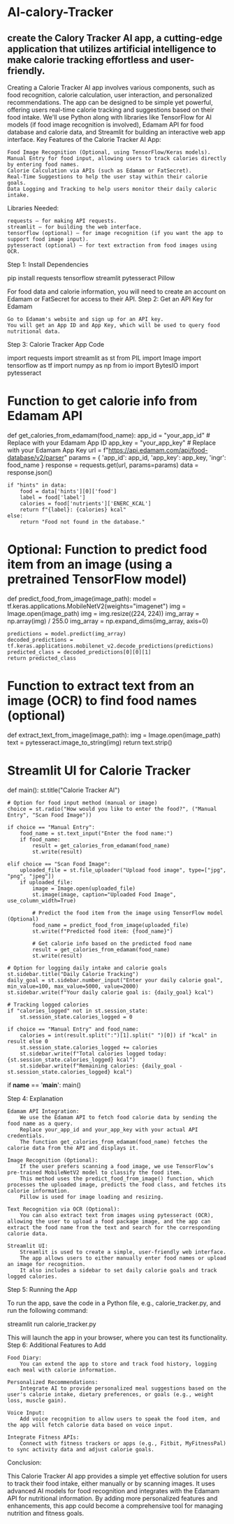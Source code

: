 # AI-calory-Tracker
create the Calory Tracker AI app, a cutting-edge application that utilizes artificial intelligence to make calorie tracking effortless and user-friendly.
------------------
Creating a Calorie Tracker AI app involves various components, such as food recognition, calorie calculation, user interaction, and personalized recommendations. The app can be designed to be simple yet powerful, offering users real-time calorie tracking and suggestions based on their food intake. We'll use Python along with libraries like TensorFlow for AI models (if food image recognition is involved), Edamam API for food database and calorie data, and Streamlit for building an interactive web app interface.
Key Features of the Calorie Tracker AI App:

    Food Image Recognition (Optional, using TensorFlow/Keras models).
    Manual Entry for food input, allowing users to track calories directly by entering food names.
    Calorie Calculation via APIs (such as Edamam or FatSecret).
    Real-Time Suggestions to help the user stay within their calorie goals.
    Data Logging and Tracking to help users monitor their daily caloric intake.

Libraries Needed:

    requests – for making API requests.
    streamlit – for building the web interface.
    tensorflow (optional) – for image recognition (if you want the app to support food image input).
    pytesseract (optional) – for text extraction from food images using OCR.

Step 1: Install Dependencies

pip install requests tensorflow streamlit pytesseract Pillow

For food data and calorie information, you will need to create an account on Edamam or FatSecret for access to their API.
Step 2: Get an API Key for Edamam

    Go to Edamam's website and sign up for an API key.
    You will get an App ID and App Key, which will be used to query food nutritional data.

Step 3: Calorie Tracker App Code

import requests
import streamlit as st
from PIL import Image
import tensorflow as tf
import numpy as np
from io import BytesIO
import pytesseract

# Function to get calorie info from Edamam API
def get_calories_from_edamam(food_name):
    app_id = "your_app_id"  # Replace with your Edamam App ID
    app_key = "your_app_key"  # Replace with your Edamam App Key
    url = f"https://api.edamam.com/api/food-database/v2/parser"
    params = {
        'app_id': app_id,
        'app_key': app_key,
        'ingr': food_name
    }
    response = requests.get(url, params=params)
    data = response.json()

    if "hints" in data:
        food = data['hints'][0]['food']
        label = food['label']
        calories = food['nutrients']['ENERC_KCAL']
        return f"{label}: {calories} kcal"
    else:
        return "Food not found in the database."

# Optional: Function to predict food item from an image (using a pretrained TensorFlow model)
def predict_food_from_image(image_path):
    model = tf.keras.applications.MobileNetV2(weights="imagenet")
    img = Image.open(image_path)
    img = img.resize((224, 224))
    img_array = np.array(img) / 255.0
    img_array = np.expand_dims(img_array, axis=0)
    
    predictions = model.predict(img_array)
    decoded_predictions = tf.keras.applications.mobilenet_v2.decode_predictions(predictions)
    predicted_class = decoded_predictions[0][0][1]
    return predicted_class

# Function to extract text from an image (OCR) to find food names (optional)
def extract_text_from_image(image_path):
    img = Image.open(image_path)
    text = pytesseract.image_to_string(img)
    return text.strip()

# Streamlit UI for Calorie Tracker
def main():
    st.title("Calorie Tracker AI")
    
    # Option for food input method (manual or image)
    choice = st.radio("How would you like to enter the food?", ("Manual Entry", "Scan Food Image"))
    
    if choice == "Manual Entry":
        food_name = st.text_input("Enter the food name:")
        if food_name:
            result = get_calories_from_edamam(food_name)
            st.write(result)

    elif choice == "Scan Food Image":
        uploaded_file = st.file_uploader("Upload food image", type=["jpg", "png", "jpeg"])
        if uploaded_file:
            image = Image.open(uploaded_file)
            st.image(image, caption="Uploaded Food Image", use_column_width=True)

            # Predict the food item from the image using TensorFlow model (Optional)
            food_name = predict_food_from_image(uploaded_file)
            st.write(f"Predicted food item: {food_name}")

            # Get calorie info based on the predicted food name
            result = get_calories_from_edamam(food_name)
            st.write(result)

    # Option for logging daily intake and calorie goals
    st.sidebar.title("Daily Calorie Tracking")
    daily_goal = st.sidebar.number_input("Enter your daily calorie goal", min_value=100, max_value=5000, value=2000)
    st.sidebar.write(f"Your daily calorie goal is: {daily_goal} kcal")

    # Tracking logged calories
    if "calories_logged" not in st.session_state:
        st.session_state.calories_logged = 0
    
    if choice == "Manual Entry" and food_name:
        calories = int(result.split(":")[1].split(" ")[0]) if "kcal" in result else 0
        st.session_state.calories_logged += calories
        st.sidebar.write(f"Total calories logged today: {st.session_state.calories_logged} kcal")
        st.sidebar.write(f"Remaining calories: {daily_goal - st.session_state.calories_logged} kcal")

if __name__ == '__main__':
    main()

Step 4: Explanation

    Edamam API Integration:
        We use the Edamam API to fetch food calorie data by sending the food name as a query.
        Replace your_app_id and your_app_key with your actual API credentials.
        The function get_calories_from_edamam(food_name) fetches the calorie data from the API and displays it.

    Image Recognition (Optional):
        If the user prefers scanning a food image, we use TensorFlow’s pre-trained MobileNetV2 model to classify the food item.
        This method uses the predict_food_from_image() function, which processes the uploaded image, predicts the food class, and fetches its calorie information.
        Pillow is used for image loading and resizing.

    Text Recognition via OCR (Optional):
        You can also extract text from images using pytesseract (OCR), allowing the user to upload a food package image, and the app can extract the food name from the text and search for the corresponding calorie data.

    Streamlit UI:
        Streamlit is used to create a simple, user-friendly web interface.
        The app allows users to either manually enter food names or upload an image for recognition.
        It also includes a sidebar to set daily calorie goals and track logged calories.

Step 5: Running the App

To run the app, save the code in a Python file, e.g., calorie_tracker.py, and run the following command:

streamlit run calorie_tracker.py

This will launch the app in your browser, where you can test its functionality.
Step 6: Additional Features to Add

    Food Diary:
        You can extend the app to store and track food history, logging each meal with calorie information.

    Personalized Recommendations:
        Integrate AI to provide personalized meal suggestions based on the user's calorie intake, dietary preferences, or goals (e.g., weight loss, muscle gain).

    Voice Input:
        Add voice recognition to allow users to speak the food item, and the app will fetch calorie data based on voice input.

    Integrate Fitness APIs:
        Connect with fitness trackers or apps (e.g., Fitbit, MyFitnessPal) to sync activity data and adjust calorie goals.

Conclusion:

This Calorie Tracker AI app provides a simple yet effective solution for users to track their food intake, either manually or by scanning images. It uses advanced AI models for food recognition and integrates with the Edamam API for nutritional information. By adding more personalized features and enhancements, this app could become a comprehensive tool for managing nutrition and fitness goals.
